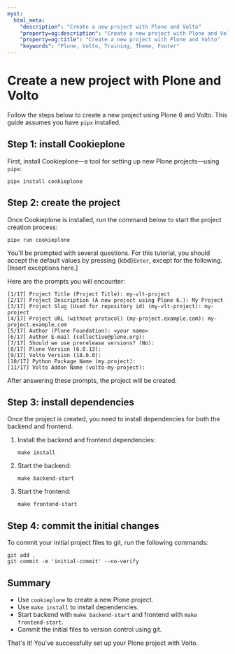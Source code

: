 ```yaml
---
myst:
  html_meta:
    "description": "Create a new project with Plone and Volto"
    "property=og:description": "Create a new project with Plone and Volto"
    "property=og:title": "Create a new project with Plone and Volto"
    "keywords": "Plone, Volto, Training, Theme, Footer"
---
```


# Create a new project with Plone and Volto

Follow the steps below to create a new project using Plone 6 and Volto. This guide assumes you have `pipx` installed.

## Step 1: install Cookieplone

First, install Cookieplone—a tool for setting up new Plone projects—using `pipx`:

```shell
pipx install cookieplone
```

## Step 2: create the project

Once Cookieplone is installed, run the command below to start the project creation process:

```shell
pipx run cookieplone
```

You'll be prompted with several questions.
For this tutorial, you should accept the default values by pressing {kbd}`Enter`, except for the following.
[Insert exceptions here.]

Here are the prompts you will encounter:

```console
[1/17] Project Title (Project Title): my-vlt-project
[2/17] Project Description (A new project using Plone 6.): My Project
[3/17] Project Slug (Used for repository id) (my-vlt-project): my-project
[4/17] Project URL (without protocol) (my-project.example.com): my-project.example.com
[5/17] Author (Plone Foundation): <your name>
[6/17] Author E-mail (collective@plone.org):
[7/17] Should we use prerelease versions? (No):
[8/17] Plone Version (6.0.13):
[9/17] Volto Version (18.0.0):
[10/17] Python Package Name (my.project):
[11/17] Volto Addon Name (volto-my-project):
```

After answering these prompts, the project will be created.

## Step 3: install dependencies

Once the project is created, you need to install dependencies for both the backend and frontend.

1.  Install the backend and frontend dependencies:

    ```shell
    make install
    ```

2.  Start the backend:

    ```shell
    make backend-start
    ```

3.  Start the frontend:

    ```shell
    make frontend-start
    ```

## Step 4: commit the initial changes

To commit your initial project files to git, run the following commands:

```shell
git add .
git commit -m 'initial-commit' --no-verify
```

## Summary

- Use `cookieplone` to create a new Plone project.
- Use `make install` to install dependencies.
- Start backend with `make backend-start` and frontend with `make frontend-start`.
- Commit the initial files to version control using git.

That's it! You've successfully set up your Plone project with Volto.
